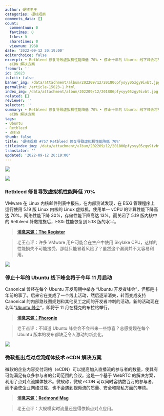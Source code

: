 ```yaml
---
author: 硬核老王
categories: 硬核观察
comments_data: []
count:
  commentnum: 0
  favtimes: 0
  likes: 0
  sharetimes: 0
  viewnum: 1968
date: '2022-09-12 20:19:00'
editorchoice: false
excerpt: • Retbleed 修复导致虚拟机性能降低 70% • 停止十年的 Ubuntu 线下峰会将于今年 11 月启动 • 微软推出点对点流媒体技术
  eCDN 解决方案
fromurl: ''
id: 15023
islctt: false
banner_img: /data/attachment/album/202209/12/201806pfysyy05zgy9ivbt.jpg
permalink: /article-15023-1.html
index_img: /data/attachment/album/202209/12/201806pfysyy05zgy9ivbt.jpg
related: []
reviewer: ''
selector: ''
summary: • Retbleed 修复导致虚拟机性能降低 70% • 停止十年的 Ubuntu 线下峰会将于今年 11 月启动 • 微软推出点对点流媒体技术
  eCDN 解决方案
tags:
- Ubuntu
- Retbleed
- 点对点
thumb: false
title: '硬核观察 #757 Retbleed 修复导致虚拟机性能降低 70%'
titleindex_img: /data/attachment/album/202209/12/201806pfysyy05zgy9ivbt.jpg
translator: ''
updated: '2022-09-12 20:19:00'
---
```


![](/data/attachment/album/202209/12/201806pfysyy05zgy9ivbt.jpg)


![](/data/attachment/album/202209/12/201813iupeheudmlgudqe1.jpg)


### Retbleed 修复导致虚拟机性能降低 70%


VMware 在 Linux 内核邮件列表中报告，在内部测试发现，在 ESXi 管理程序上运行使用 5.19 版 Linux 内核的 Linux 虚拟机，使用单一 vCPU 的计算性能下降高达 70%，网络性能下降 30%，存储性能下降高达 13%。而关闭了 5.19 版内核中的 Retbleed 补救措施后，ESXi 性能恢复到 5.18 版的水平。



> 
> **[消息来源：The Register](https://www.theregister.com/2022/09/12/retbleed_slugs_vm_performance_by/)**
> 
> 
> 



> 
> 老王点评：许多 VMware 用户可能会在生产中使用 Skylake CPU，这样的性能损失不可能接受，那就只能冒着风险了？虽然这个漏洞并不太容易利用。
> 
> 
> 


![](/data/attachment/album/202209/12/201824wsbb2zebxet279o9.jpg)


### 停止十年的 Ubuntu 线下峰会将于今年 11 月启动


Canonical 曾经在每个 Ubuntu 开发周期中举办 “Ubuntu 开发者峰会”，但那是十年前的事了。后来它在变成了一个线上活动，然后逐渐消失，转而变成支持 Canonical 的内部路线图规划和其他员工之间的开发者冲刺的活动。新的活动现在名叫“[Ubuntu 峰会](https://summit.ubuntu.com/)”，即将于 11 月在捷克的布拉格举行。



> 
> **[消息来源：Phoronix](https://www.phoronix.com/news/Ubuntu-Summit-2022)**
> 
> 
> 



> 
> 老王点评：不知道 Ubuntu 峰会会不会带来一些惊喜？总感觉现在每个 Ubuntu 版本的发布都缺乏令人激动的新变化。
> 
> 
> 


![](/data/attachment/album/202209/12/201839ysbfntmow4znbul6.jpg)


### 微软推出点对点流媒体技术 eCDN 解决方案


微软的企业内容交付网络（eCDN）可以提高加入直播流的参与者的数量，使其有可能满足有众多参与者的公司范围的会议。这是一个基于 WebRTC 的解决方案，利用了点对点流媒体技术。微软称，微软 eCDN 可以同时容纳数百万的参与者，而不会使企业网络过载，也不会遇到视频流的质量、安全和隐私方面的麻烦。



> 
> **[消息来源：Redmond Mag](https://redmondmag.com/articles/2022/09/07/microsoft-ecdn-service-for-video-streaming.aspx)**
> 
> 
> 



> 
> 老王点评：大规模实时流量还是得依赖点对点应用。
> 
> 
>